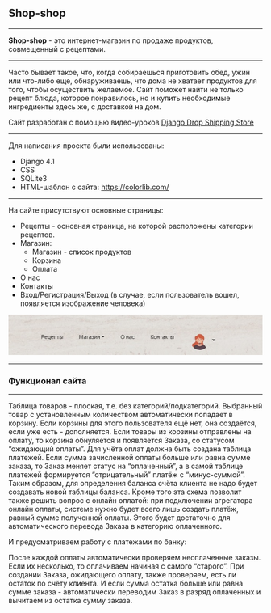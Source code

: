 ## Shop-shop
______

<b>Shop-shop</b> - это интернет-магазин по продаже продуктов, совмещенный с рецептами.
____
Часто бывает такое, что, когда собираешься приготовить обед, ужин или что-либо еще, обнаруживаешь, что дома не хватает продуктов для того, чтобы осуществить желаемое. Сайт поможет найти не только рецепт блюда, которое понравилось, но и купить необходимые ингредиенты здесь же, с доставкой на дом.

Сайт разработан с помощью видео-уроков [Django Drop Shipping Store](https://www.youtube.com/playlist?list=PLz8SX0iNPyAIlXZYQT0oafz_ZxNCYjDGd)
_____

Для написания проекта были использованы:

- Django 4.1
- CSS
- SQLite3
- HTML-шаблон с сайта: https://colorlib.com/
____

На сайте присутствуют основные страницы: 

- Рецепты - основная страница, на которой расположены категории рецептов.
- Магазин:
    - Магазин - список продуктов
    - Корзина
    - Оплата
- О нас
- Контакты
- Вход/Регистрация/Выход (в случае, если пользователь вошел, появляется изображение человека)

![file](https://github.com/EkaterinaToporkova/shop_shop/blob/main/header.jpg)
_____________

### Функционал сайта
____
Таблица товаров - плоская, т.е. без категорий/подкатегорий.
Выбранный товар с установленным количеством автоматически попадает в корзину. Если корзины для этого пользователя ещё нет, она создаётся, если уже есть - дополняется.
Если товары из корзины отправлены на оплату, то корзина обнуляется и появляется Заказа, со статусом “ожидающий оплаты”.
Для учёта оплат должна быть создана таблица платежей. Если сумма зачисленной оплаты больше или равна сумме заказа, то Заказ меняет статус на “оплаченный”, а в самой таблице платежей формируется “отрицательный” платёж с “минус-суммой”. Таким образом, для определения баланса счёта клиента не надо будет создавать новой таблицы баланса. Кроме того эта схема позволит также решить вопрос с онлайн оплатой: при подключении агрегатора онлайн оплаты, системе нужно будет всего лишь создать платёж, равный сумме полученной оплаты. Этого будет достаточно для автоматического перевода Заказа в категорию оплаченного.

И предусматриваем работу с платежами по банку:

После каждой оплаты автоматически проверяем неоплаченные заказы. Если их несколько, то оплачиваем начиная с самого “старого”.
При создании Заказа, ожидающего оплату, также проверяем, есть ли остаток по счёту клиента. И если сумма остатка больше или равна сумме заказа - автоматически переводим Заказ в разряд оплаченных и вычитаем из остатка сумму заказа.











